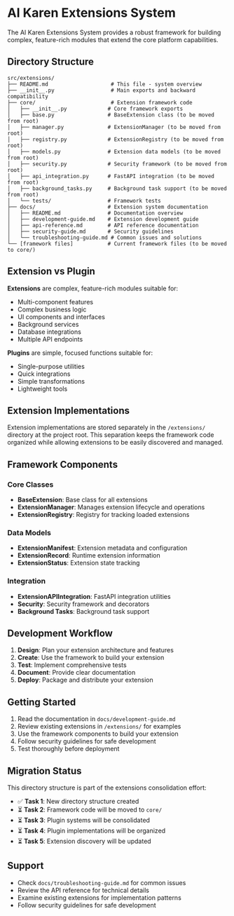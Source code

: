 # AI Karen Extensions System

The AI Karen Extensions System provides a robust framework for building complex, feature-rich modules that extend the core platform capabilities.

## Directory Structure

```
src/extensions/
├── README.md                    # This file - system overview
├── __init__.py                  # Main exports and backward compatibility
├── core/                        # Extension framework code
│   ├── __init__.py             # Core framework exports
│   ├── base.py                 # BaseExtension class (to be moved from root)
│   ├── manager.py              # ExtensionManager (to be moved from root)
│   ├── registry.py             # ExtensionRegistry (to be moved from root)
│   ├── models.py               # Extension data models (to be moved from root)
│   ├── security.py             # Security framework (to be moved from root)
│   ├── api_integration.py      # FastAPI integration (to be moved from root)
│   ├── background_tasks.py     # Background task support (to be moved from root)
│   └── tests/                  # Framework tests
├── docs/                       # Extension system documentation
│   ├── README.md               # Documentation overview
│   ├── development-guide.md    # Extension development guide
│   ├── api-reference.md        # API reference documentation
│   ├── security-guide.md       # Security guidelines
│   └── troubleshooting-guide.md # Common issues and solutions
└── [framework files]           # Current framework files (to be moved to core/)
```

## Extension vs Plugin

**Extensions** are complex, feature-rich modules suitable for:
- Multi-component features
- Complex business logic
- UI components and interfaces
- Background services
- Database integrations
- Multiple API endpoints

**Plugins** are simple, focused functions suitable for:
- Single-purpose utilities
- Quick integrations
- Simple transformations
- Lightweight tools

## Extension Implementations

Extension implementations are stored separately in the `/extensions/` directory at the project root. This separation keeps the framework code organized while allowing extensions to be easily discovered and managed.

## Framework Components

### Core Classes
- **BaseExtension**: Base class for all extensions
- **ExtensionManager**: Manages extension lifecycle and operations
- **ExtensionRegistry**: Registry for tracking loaded extensions

### Data Models
- **ExtensionManifest**: Extension metadata and configuration
- **ExtensionRecord**: Runtime extension information
- **ExtensionStatus**: Extension state tracking

### Integration
- **ExtensionAPIIntegration**: FastAPI integration utilities
- **Security**: Security framework and decorators
- **Background Tasks**: Background task support

## Development Workflow

1. **Design**: Plan your extension architecture and features
2. **Create**: Use the framework to build your extension
3. **Test**: Implement comprehensive tests
4. **Document**: Provide clear documentation
5. **Deploy**: Package and distribute your extension

## Getting Started

1. Read the documentation in `docs/development-guide.md`
2. Review existing extensions in `/extensions/` for examples
3. Use the framework components to build your extension
4. Follow security guidelines for safe development
5. Test thoroughly before deployment

## Migration Status

This directory structure is part of the extensions consolidation effort:
- ✅ **Task 1**: New directory structure created
- ⏳ **Task 2**: Framework code will be moved to `core/`
- ⏳ **Task 3**: Plugin systems will be consolidated
- ⏳ **Task 4**: Plugin implementations will be organized
- ⏳ **Task 5**: Extension discovery will be updated

## Support

- Check `docs/troubleshooting-guide.md` for common issues
- Review the API reference for technical details
- Examine existing extensions for implementation patterns
- Follow security guidelines for safe development